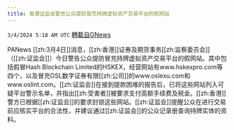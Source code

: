 ```yaml
---
title: 香港证监会警告公众提防冒充持牌虚拟资产交易平台的假网站
---
```

`3/4/2024 5:18 AM UTC` [轉載自GNews](https://gnews.org/articles/2362397)

PANews [[zh:3月4日]]消息，[[zh:香港]]证券及期货事务[[zh:监察委员会]]（[[zh:证监会]]）今日警告公众提防冒充持牌虚拟资产交易平台的假网站。其中包括假冒Hash Blockchain Limited的HSKEX，经营网站有www.hskexpro.com等四个，以及冒充OSL数字证券有限[[zh:公司]]的www.oslexu.com和www.oslint.com。[[zh:证监会]]在接到提款困难的报告后，已将这些网站列入可疑平台警示名单，并指出[[zh:受害者]]被要求支付高额手续费及税金。[[zh:香港]]警方已根据[[zh:证监会]]的要求封锁这些网站。[[zh:证监会]]提醒公众在进行交易前应核实平台的合法性，并建议通过[[zh:证监会]]的公众记录册查询持牌实体的资料。
